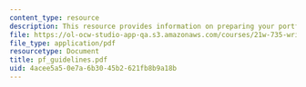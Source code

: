 ```yaml
---
content_type: resource
description: This resource provides information on preparing your portfolio for submission.
file: https://ol-ocw-studio-app-qa.s3.amazonaws.com/courses/21w-735-writing-and-reading-the-essay-fall-2005/4acee5a50e7a6b3045b2621fb8b9a18b_pf_guidelines.pdf
file_type: application/pdf
resourcetype: Document
title: pf_guidelines.pdf
uid: 4acee5a5-0e7a-6b30-45b2-621fb8b9a18b
---
```

